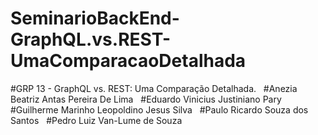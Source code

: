 # SeminarioBackEnd-GraphQL.vs.REST-UmaComparacaoDetalhada
#GRP 13 - GraphQL vs. REST: Uma Comparação Detalhada.
 
#Anezia Beatriz Antas Pereira De Lima 
 
#Eduardo Vinicius Justiniano Pary 
 
#Guilherme Marinho Leopoldino Jesus Silva 
 
#Paulo Ricardo Souza dos Santos 
 
#Pedro Luiz Van-Lume de Souza 
